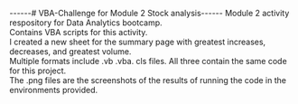 ------# VBA-Challenge for Module 2 Stock analysis------
Module 2 activity respository for Data Analytics bootcamp.  
Contains VBA scripts for this activity.  
I created a new sheet for the summary page with greatest increases, decreases, and greatest volume.  
Multiple formats include .vb .vba. cls files. All three contain the same code for this project.                   
The .png files are the screenshots of the results of running the code in the environments provided.
